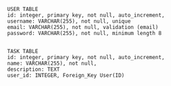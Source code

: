     USER TABLE
    id: integer, primary key, not null, auto_increment,
    username: VARCHAR(255), not null, unique
    email: VARCHAR(255), not null, validation (email)
    password: VARCHAR(255), not null, minimum length 8


    TASK TABLE
    id: integer, primary key, not null, auto_increment,
    name: VARCHAR(255), not null,
    description: TEXT
    user_id: INTEGER, Foreign_Key User(ID)